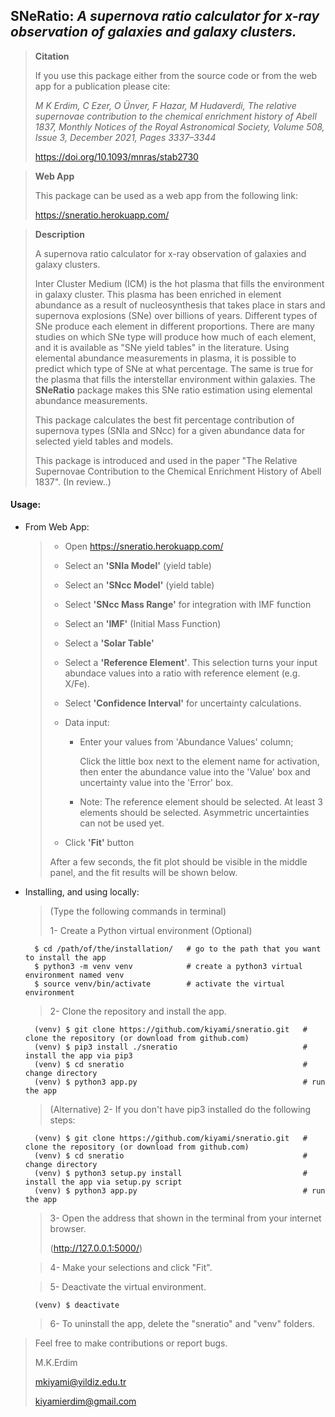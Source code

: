 ## **SNeRatio**: *A supernova ratio calculator for x-ray observation of galaxies and galaxy clusters.*

> **Citation**
>
> If you use this package either from the source code or from the web app for a publication please cite:
> 
> *M K Erdim, C Ezer, O Ünver, F Hazar, M Hudaverdi, The relative supernovae contribution to the chemical enrichment history of Abell 1837, Monthly Notices of the Royal Astronomical Society, Volume 508, Issue 3, December 2021, Pages 3337–3344*
>
> https://doi.org/10.1093/mnras/stab2730

> **Web App**
> 
> This package can be used as a web app from the following link:
> 
> https://sneratio.herokuapp.com/

> **Description** 
> 
> A supernova ratio calculator for x-ray observation of galaxies and galaxy clusters.
>
> Inter Cluster Medium (ICM) is the hot plasma that fills the environment in galaxy cluster.
> This plasma has been enriched in element abundance as a result of nucleosynthesis that takes place in stars and
> supernova explosions (SNe) over billions of years. Different types of SNe produce each element in different
> proportions. There are many studies on which SNe type will produce how much of each element, and it is available
> as "SNe yield tables" in the literature. Using elemental abundance measurements in plasma, it is possible to
> predict which type of SNe at what percentage. The same is true for the plasma that fills the interstellar
> environment within galaxies. The **SNeRatio** package makes this SNe ratio estimation using elemental abundance
> measurements. 
> 
> This package calculates the best fit percentage contribution of supernova types (SNIa and SNcc) for a given abundance
> data for selected yield tables and models.
>
> This package is introduced and used in the paper "The Relative Supernovae Contribution to the Chemical Enrichment
> History of Abell 1837". (In review..)


#### **Usage**:
* From Web App:
  > * Open https://sneratio.herokuapp.com/
  > * Select an __'SNIa Model'__ (yield table)
  > * Select an __'SNcc Model'__ (yield table)
  > * Select __'SNcc Mass Range'__ for integration with IMF function
  > * Select an __'IMF'__ (Initial Mass Function)
  > * Select a __'Solar Table'__
  > * Select a __'Reference Element'__. This selection turns your input abundace values into a ratio with
       reference element (e.g. X/Fe). 
  > * Select __'Confidence Interval'__ for uncertainty calculations.
  > * Data input:
  >     * Enter your values from 'Abundance Values' column;
  > 
  >         Click the little box next to the element name for activation, then enter the abundance
            value into the 'Value' box and uncertainty value into the 'Error' box.
  > 
  >     * Note: The reference element should be selected. At least 3 elements should be selected.
          Asymmetric uncertainties can not be used yet.
  >    
  > * Click __'Fit'__ button
  > 
  > 
  > After a few seconds, the fit plot should be visible in the middle panel, and the fit results will be shown below.
  > 

* Installing, and using locally:
    >   (Type the following commands in terminal)
    >
    >   1- Create a Python virtual environment (Optional)
    >
        $ cd /path/of/the/installation/   # go to the path that you want to install the app
        $ python3 -m venv venv            # create a python3 virtual environment named venv
        $ source venv/bin/activate        # activate the virtual environment
    > 
    >   2- Clone the repository and install the app.
    >
        (venv) $ git clone https://github.com/kiyami/sneratio.git   # clone the repository (or download from github.com)
        (venv) $ pip3 install ./sneratio                            # install the app via pip3
        (venv) $ cd sneratio                                        # change directory
        (venv) $ python3 app.py                                     # run the app
    >
    >   (Alternative) 2- If you don't have pip3 installed do the following steps:
    >
        (venv) $ git clone https://github.com/kiyami/sneratio.git   # clone the repository (or download from github.com)
        (venv) $ cd sneratio                                        # change directory
        (venv) $ python3 setup.py install                           # install the app via setup.py script                            
        (venv) $ python3 app.py                                     # run the app
    >
    >   3- Open the address that shown in the terminal from your internet browser. 
    >    
    >   (http://127.0.0.1:5000/)
    > 
  
    >   4- Make your selections and click "Fit".
    > 
  
    >   5- Deactivate the virtual environment.
    > 
        (venv) $ deactivate

    >   6- To uninstall the app, delete the "sneratio" and "venv" folders.

> Feel free to make contributions or report bugs.
>
> M.K.Erdim
> 
> mkiyami@yildiz.edu.tr
> 
> kiyamierdim@gmail.com
> 


<!-- >     * Load your abundance data via __'Browse'__ button;
>         
>         Prepare a text file that contains 3 columns with column names __"Element"__, __"Abund"__ and __"AbundErr"__
          written in the first row. The following rows should contain element name, abundance value and abundance
          uncertainty (e.g. __"Fe 0.78 0.01"__) -->
